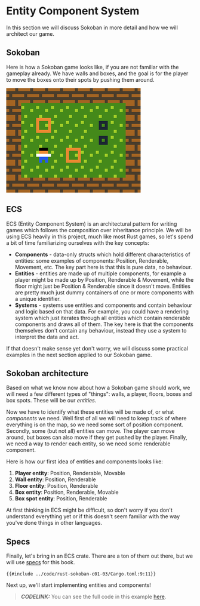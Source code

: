 # Entity Component System

In this section we will discuss Sokoban in more detail and how we will architect our game.

## Sokoban
Here is how a Sokoban game looks like, if you are not familiar with the gameplay already. We have walls and boxes, and the goal is for the player to move the boxes onto their spots by pushing them around.

![Sokoban play](./images/sokoban.gif)

## ECS
ECS (Entity Component System) is an architectural pattern for writing games which follows the composition over inheritance principle. We will be using ECS heavily in this project, much like most Rust games, so let's spend a bit of time familiarizing ourselves with the key concepts:
* **Components** - data-only structs which hold different characteristics of entities: some examples of components: Position, Renderable, Movement, etc. The key part here is that this is pure data, no behaviour.
* **Entities** - entities are made up of multiple components, for example a player might be made up by Position, Renderable & Movement, while the floor might just be Position & Renderable since it doesn't move. Entities are pretty much just dummy containers of one or more components with a unique identifier.
* **Systems** - systems use entities and components and contain behaviour and logic based on that data. For example, you could have a rendering system which just iterates through all entities which contain renderable components and draws all of them. The key here is that the components themselves don't contain any behaviour, instead they use a system to interpret the data and act.

If that doesn't make sense yet don't worry, we will discuss some practical examples in the next section applied to our Sokoban game.


## Sokoban architecture
Based on what we know now about how a Sokoban game should work, we will need a few different types of "things": walls, a player, floors, boxes and box spots. These will be our *entities*.

Now we have to identify what these entities will be made of, or what *components* we need. Well first of all we will need to keep track of where everything is on the map, so we need some sort of position component. Secondly, some (but not all) entities can move. The player can move around, but boxes can also move if they get pushed by the player. Finally, we need a way to render each entity, so we need some renderable component.

Here is how our first idea of entities and components looks like:
1. **Player entity**: Position, Renderable, Movable
1. **Wall entity**: Position, Renderable
1. **Floor entity**: Position, Renderable
1. **Box entity**: Position, Renderable, Movable
1. **Box spot entity**: Position, Renderable

At first thinking in ECS might be difficult, so don't worry if you don't understand everything yet or if this doesn't seem familiar with the way you've done things in other languages.

## Specs
Finally, let's bring in an ECS crate. There are a ton of them out there, but we will use [specs](https://specs.amethyst.rs/docs/tutorials/) for this book.

```
{{#include ../code/rust-sokoban-c01-03/Cargo.toml:9:11}}
```

Next up, we'll start implementing entities and components!

> **_CODELINK:_**  You can see the full code in this example [here](https://github.com/iolivia/rust-sokoban/tree/master/code/rust-sokoban-c01-03).

